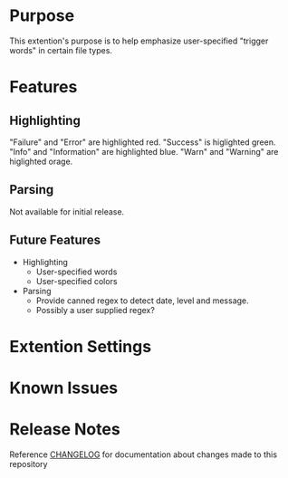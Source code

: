 # Purpose
This extention's purpose is to help emphasize user-specified "trigger words" in certain file types.

# Features
## Highlighting
"Failure" and "Error" are highlighted red.
"Success" is higlighted green.
"Info" and "Information" are highlighted blue.
"Warn" and "Warning" are higlighted orage.
## Parsing
Not available for initial release.
## Future Features
- Highlighting
	- User-specified words
	- User-specified colors
- Parsing
	- Provide canned regex to detect date, level and message.
	- Possibly a user supplied regex?

# Extention Settings

# Known Issues

# Release Notes
Reference [CHANGELOG](https://github.com/mpearon/PUB-vsce.show-TriggerWords/blob/master/CHANGELOG.md) for documentation about changes made to this repository